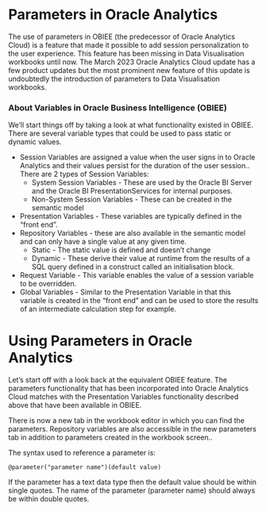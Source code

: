 # Parameters in Oracle Analytics

The use of parameters in OBIEE (the predecessor of Oracle Analytics Cloud) is a feature that made it possible to add session personalization to the user experience. This feature has been missing in Data Visualisation workbooks until now. The March 2023 Oracle Analytics Cloud  update has a few product updates but the most prominent new feature of this update  is undoubtedly the introduction of parameters to Data Visualisation workbooks.

### About Variables in Oracle Business Intelligence (OBIEE)

We’ll start things off by taking a look at what functionality existed in OBIEE. There are several variable types that could be used to pass static or dynamic values.

* Session Variables are assigned a value when the user signs in to Oracle Analytics and their values persist for the duration of the user session.. There are 2 types of Session Variables:
    * System Session Variables - These are used by the Oracle BI Server and the Oracle BI PresentationServices for internal purposes.
    *  Non-System Session Variables - These can be created in the semantic model
* Presentation Variables - These variables are typically defined in the “front end”.
* Repository Variables - these are also available in the semantic model and can only have a single value at any given time.
    * Static - The static value is defined and doesn’t change
    * Dynamic - These derive their value at runtime from the results of a SQL query defined in a construct called an initialisation block.
* Request Variable - This variable enables the value of a session variable to be overridden.
* Global Variables - Similar to the Presentation Variable in that this variable is created in the “front end” and can be used to store the results of an intermediate calculation step for example.

# Using Parameters in Oracle Analytics

Let’s start off with a look back at the equivalent OBIEE feature. The parameters functionality that has been incorporated into Oracle Analytics Cloud matches with the Presentation Variables functionality described above that have been available in OBIEE.

There is now a new tab in the workbook editor in which you can find the parameters. Repository variables are also accessible in the new parameters tab in addition to parameters created in the workbook screen..

The syntax used to reference a parameter is:

```code
@parameter("parameter name")(default value)
```

If the parameter has a text data type then the default value should be within single quotes. The name of the parameter (parameter name) should always be within double quotes.